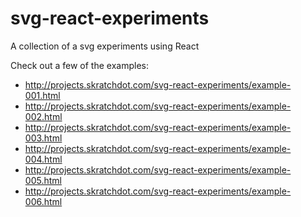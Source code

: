# svg-react-experiments
A collection of a svg experiments using React

Check out a few of the examples:

- http://projects.skratchdot.com/svg-react-experiments/example-001.html
- http://projects.skratchdot.com/svg-react-experiments/example-002.html
- http://projects.skratchdot.com/svg-react-experiments/example-003.html
- http://projects.skratchdot.com/svg-react-experiments/example-004.html
- http://projects.skratchdot.com/svg-react-experiments/example-005.html
- http://projects.skratchdot.com/svg-react-experiments/example-006.html
